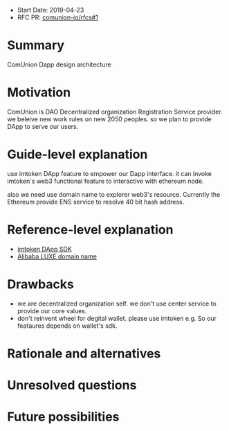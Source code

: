 - Start Date: 2019-04-23
- RFC PR: [comunion-io/rfcs#1](https://github.com/comunion-io/rfcs/pull/1)

# Summary
ComUnion Dapp design architecture

# Motivation

ComUnion is DAO Decentralized organization Registration Service provider. we
beleive new work rules on new 2050 peoples. so we plan to provide DApp to serve
our users.

# Guide-level explanation
use imtoken DApp feature to empower our Dapp interface. it can invoke imtoken's
web3 functional feature to interactive with ethereum node.

also we need use domain name to explorer web3's resource. Currently the
Ethereum provide ENS service to resolve 40 bit hash address.


# Reference-level explanation
- [imtoken DApp SDK](https://docs.token.im/dapp-sdk/)
- [Alibaba LUXE domain name](https://www.alibabacloud.com/zh/domain/luxe)

# Drawbacks
- we are decentralized organization self. we don't use center service to
  provide our core values.
- don't reinvent wheel for degital wallet. please use imtoken e.g. So our
  feataures depends on wallet's sdk.

# Rationale and alternatives


# Unresolved questions

# Future possibilities

